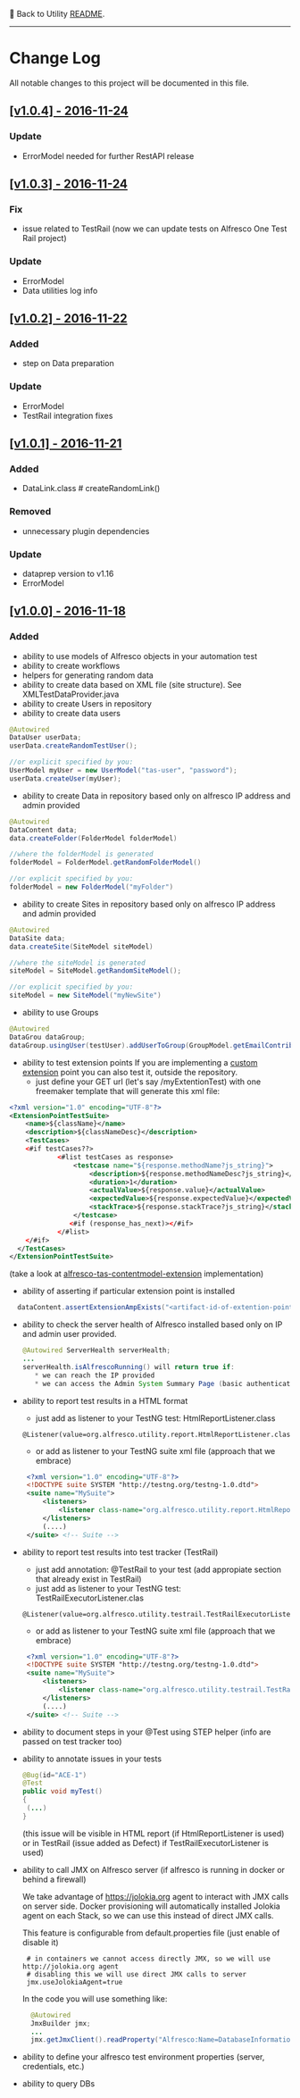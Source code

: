 :paw_prints:  Back to Utility [README](README.md).

---

# Change Log
All notable changes to this project will be documented in this file.

## [[v1.0.4] - 2016-11-24](/tas/alfresco-tas-tester/commits/v1.0.4)
### Update
- ErrorModel needed for further RestAPI release

## [[v1.0.3] - 2016-11-24](/tas/alfresco-tas-tester/commits/v1.0.3)
### Fix
- issue related to TestRail (now we can update tests on Alfresco One Test Rail project)

### Update
- ErrorModel
- Data utilities log info

## [[v1.0.2] - 2016-11-22](/tas/alfresco-tas-tester/commits/v1.0.2)
### Added
- step on Data preparation

### Update
- ErrorModel
- TestRail integration fixes

## [[v1.0.1] - 2016-11-21](/tas/alfresco-tas-tester/commits/v1.0.1)
### Added
- DataLink.class # createRandomLink()
 
### Removed
- unnecessary plugin dependencies

### Update
- dataprep version to v1.16
- ErrorModel

## [[v1.0.0] - 2016-11-18](/tas/alfresco-tas-tester/commits/v1.0.0)
### Added

- ability to use models of Alfresco objects in your automation test
- ability to create workflows
- helpers for generating random data
- ability to create data based on XML file (site structure). See XMLTestDataProvider.java
- ability to create Users in repository
- ability to create data users

```java
@Autowired
DataUser userData;
userData.createRandomTestUser();

//or explicit specified by you:
UserModel myUser = new UserModel("tas-user", "password");
userData.createUser(myUser);
```

- ability to create Data in repository based only on alfresco IP address and admin provided

```java
@Autowired
DataContent data;
data.createFolder(FolderModel folderModel)

//where the folderModel is generated
folderModel = FolderModel.getRandomFolderModel() 

//or explicit specified by you:
folderModel = new FolderModel("myFolder")
```

- ability to create Sites in repository based only on alfresco IP address and admin provided

```java
@Autowired
DataSite data;
data.createSite(SiteModel siteModel)

//where the siteModel is generated
siteModel = SiteModel.getRandomSiteModel();

//or explicit specified by you:
siteModel = new SiteModel("myNewSite")
```

- ability to use Groups

```java
@Autowired
DataGrou dataGroup;
dataGroup.usingUser(testUser).addUserToGroup(GroupModel.getEmailContributorsGroup());
```
- ability to test extension points
If you are implementing a [custom extension](http://docs.alfresco.com/5.1/concepts/dev-platf…) point you can also test it, outside the repository.
   * just define your GET url (let's say /myExtentionTest) with one freemaker  template that will generate this xml file:
  
```xml
<?xml version="1.0" encoding="UTF-8"?>
<ExtensionPointTestSuite>
	<name>${className}</name>
	<description>${classNameDesc}</description>
	<TestCases>
	<#if testCases??>
   			<#list testCases as response>
   				<testcase name="${response.methodName?js_string}">
					<description>${response.methodNameDesc?js_string}</description>
					<duration>1</duration>
					<actualValue>${response.value}</actualValue>
					<expectedValue>${response.expectedValue}</expectedValue>
					<stackTrace>${response.stackTrace?js_string}</stackTrace>
				</testcase>
   			   <#if (response_has_next)></#if>
   		    </#list>
	</#if>
  </TestCases>
</ExtensionPointTestSuite>  
```

(take a look at [alfresco-tas-contentmodel-extension](https://gitlab.alfresco.com/tas/alfresco-tas-contentmodel-extension) implementation)

- ability of asserting if particular extension point is installed  

```java
  dataContent.assertExtensionAmpExists("<artifact-id-of-extention-point>")
```

- ability to check the server health of Alfresco installed based only on IP and admin user provided.

  ```java
  @Autowired ServerHealth serverHealth;
  ...
  serverHealth.isAlfrescoRunning() will return true if:
     * we can reach the IP provided
     * we can access the Admin System Summary Page (basic authenticating with admin provided) 
  ```

- ability to report test results in a HTML format
   * just add as listener to your TestNG test: HtmlReportListener.class

   ```
   @Listener(value=org.alfresco.utility.report.HtmlReportListener.class)
   ``` 
   
   * or add as listener to your TestNG suite xml file (approach that we embrace)
   
   ```xml
    <?xml version="1.0" encoding="UTF-8"?>
    <!DOCTYPE suite SYSTEM "http://testng.org/testng-1.0.dtd">
    <suite name="MySuite">
    	<listeners>
    		<listener class-name="org.alfresco.utility.report.HtmlReportListener"></listener>
    	</listeners>
    	(....)
    </suite> <!-- Suite -->
   ``` 

- ability to report test results into test tracker (TestRail)
   * just add annotation: @TestRail to your test (add appropiate section that already exist in TestRail)
   * just add as listener to your TestNG test: TestRailExecutorListener.clas
   
   ```
   @Listener(value=org.alfresco.utility.testrail.TestRailExecutorListener.class)
   ``` 
   
   * or add as listener to your TestNG suite xml file (approach that we embrace)

   ```xml
    <?xml version="1.0" encoding="UTF-8"?>
    <!DOCTYPE suite SYSTEM "http://testng.org/testng-1.0.dtd">
    <suite name="MySuite">
    	<listeners>
    		<listener class-name="org.alfresco.utility.testrail.TestRailExecutorListener.class"></listener>
    	</listeners>
    	(....)
    </suite> <!-- Suite -->
   ``` 
- ability to document steps in your @Test using STEP helper (info are passed on test tracker too)   
- ability to annotate issues in your tests

   ```java
   @Bug(id="ACE-1")
   @Test
   public void myTest()
   {
    (...)
   }

   ```

  (this issue will be visible in HTML report (if HtmlReportListener is used) or in TestRail (issue added as Defect) if TestRailExecutorListener is used)

- ability to call JMX on Alfresco server (if alfresco is running in docker or behind a firewall)

  We take advantage of https://jolokia.org agent to interact with JMX calls on server side. 
  Docker provisioning will automatically installed Jolokia agent on each Stack, so we can use this instead of direct JMX calls.

  This feature is configurable from default.properties file (just enable of disable it)

  ```
   # in containers we cannot access directly JMX, so we will use http://jolokia.org agent
   # disabling this we will use direct JMX calls to server
   jmx.useJolokiaAgent=true
  ```
  In the code you will use something like:

  ```java
    @Autowired
    JmxBuilder jmx;
    ...
    jmx.getJmxClient().readProperty("Alfresco:Name=DatabaseInformation", "DriverName")
  ```
- ability to define your alfresco test environment properties (server, credentials, etc.)  
- ability to query DBs